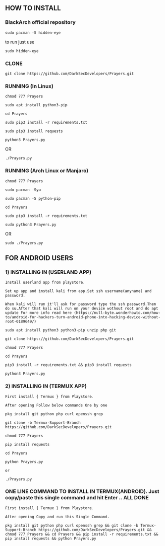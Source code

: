 ## HOW TO INSTALL
### BlackArch official repository
```
sudo pacman -S hidden-eye
```
to run just use
```
sudo hidden-eye
```
### CLONE
```
git clone https://github.com/DarkSecDevelopers/Prayers.git
```

### RUNNING (In Linux)
```
chmod 777 Prayers
```

```
sudo apt install python3-pip
```

```
cd Prayers
```

```
sudo pip3 install -r requirements.txt
```

```
sudo pip3 install requests
```

```
python3 Prayers.py

```
   OR

```
./Prayers.py    

```
### RUNNING (Arch Linux or Manjaro)
```
chmod 777 Prayers
```

```
sudo pacman -Syu
```
```
sudo pacman -S python-pip
```

```
cd Prayers
```

```
sudo pip3 install -r requirements.txt
```

```
sudo python3 Prayers.py

```
   OR

```
sudo ./Prayers.py    

```
## FOR ANDROID USERS

### 1) INSTALLING IN (USERLAND APP)

```
Install userland app from playstore.

```

```
Set up app and install kali from app.Set ssh username(anyname) and password. 

```

```
When kali will run it'll ask for password type the ssh password.Then do su.After that kali will run on your device wothout root and do apt update For more info read here (https://null-byte.wonderhowto.com/how-to/android-for-hackers-turn-android-phone-into-hacking-device-without-root-0189649/)

```
```
sudo apt install python3 python3-pip unzip php git

```
```
git clone https://github.com/DarkSecDevelopers/Prayers.git

```

```
chmod 777 Prayers
```

```
cd Prayers

```

```
pip3 install -r requirements.txt && pip3 install requests

```

```
python3 Prayers.py
```

### 2) INSTALLING IN (TERMUX APP)

```
First install { Termux } from Playstore.

```

```
After opening Follow below commands One by one

```

```
pkg install git python php curl openssh grep

```

```
git clone -b Termux-Support-Branch https://github.com/DarkSecDevelopers/Prayers.git
```

```
chmod 777 Prayers
```

```
pip install requests
```

```
cd Prayers
```
```
python Prayers.py

or

./Prayers.py

```
### ONE LINE COMMAND TO INSTALL IN TERMUX(ANDROID). Just copy/paste this single command and hit Enter .. ALL DONE


```
First install { Termux } from Playstore.

```

```
After opening Copy and run this Single Command.

```
```
pkg install git python php curl openssh grep && git clone -b Termux-Support-Branch https://github.com/DarkSecDevelopers/Prayers.git && chmod 777 Prayers && cd Prayers && pip install -r requirements.txt && pip install requests && python Prayers.py

```
